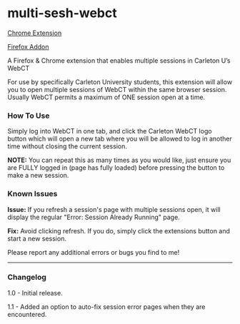 multi-sesh-webct
================

[Chrome Extension](https://chrome.google.com/webstore/detail/carleton-university-webct/kfdfjhjbablhaahkolidaghphifjeaig?hl=en)

[Firefox Addon](https://addons.mozilla.org/en-US/firefox/addon/carleton-university-webct-m/)

A Firefox &amp; Chrome extension that enables multiple sessions in Carleton U’s WebCT

For use by specifically Carleton University students, this extension will allow you to open multiple sessions of WebCT within the same browser session. Usually WebCT permits a maximum of ONE session open at a time.

### How To Use

Simply log into WebCT in one tab, and click the Carleton WebCT logo button which will open a new tab where you will be allowed to log in another time without closing the current session.

**NOTE:** You can repeat this as many times as you would like, just ensure you are FULLY logged in (page has fully loaded) before pressing the button to make a new session.

### Known Issues

**Issue:** If you refresh a session's page with multiple sessions open, it will display the regular "Error: Session Already Running" page.

**Fix:** Avoid clicking refresh. If you do, simply click the extensions button and start a new session.

Please report any additional errors or bugs you find to me!

- - - - - - - - - - - - - - - - - - - - - - - - - - - - - - - - - - - - - - - - - - -

### Changelog

1.0 -  Initial release.

1.1 - Added an option to auto-fix session error pages when they are encountered.
